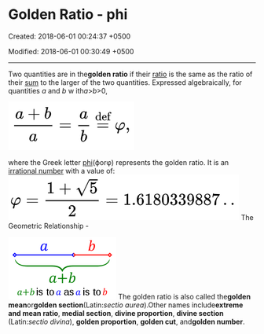 # Golden Ratio - phi

Created: 2018-06-01 00:24:37 +0500

Modified: 2018-06-01 00:30:49 +0500

---

Two quantities are in the**golden ratio** if their [ratio](https://en.wikipedia.org/wiki/Ratio) is the same as the ratio of their [sum](https://en.wikipedia.org/wiki/Summation) to the larger of the two quantities. Expressed algebraically, for quantities *a* and *b* w ith*a*>*b*>0,

![a def ](media/Golden-Ratio-phi-image1.png)

where the Greek letter [phi](https://en.wikipedia.org/wiki/Phi_(letter))(ϕorφ) represents the golden ratio. It is an [irrational number](https://en.wikipedia.org/wiki/Irrational_number) with a value of:
![image](media/Golden-Ratio-phi-image2.png)
The Geometric Relationship -

![image](media/Golden-Ratio-phi-image3.png)
The golden ratio is also called the**golden mean**or**golden section**(Latin:*sectio aurea*).Other names include**extreme and mean ratio**, **medial section**, **divine proportion**, **divine section** (Latin:*sectio divina*), **golden proportion**, **golden cut**, and**golden number**.

